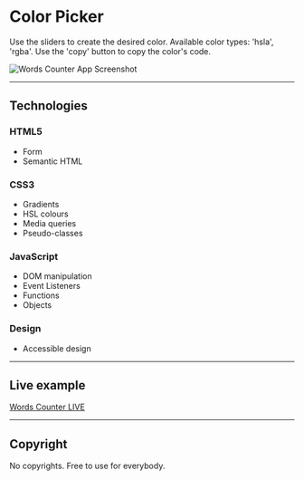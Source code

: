 # Color Picker

Use the sliders to create the desired color. Available color types: 'hsla', 'rgba'. Use the 'copy' button to copy the color's code.

![Words Counter App Screenshot](https://small-projects.s3.eu-west-2.amazonaws.com/color_picker_hsla_rgba/capture.jpg)

---

## Technologies

### HTML5

* Form
* Semantic HTML

### CSS3

* Gradients
* HSL colours
* Media queries
* Pseudo-classes

### JavaScript

* DOM manipulation
* Event Listeners
* Functions
* Objects

### Design

* Accessible design

---

## Live example

[Words Counter LIVE](https://small-projects.s3.eu-west-2.amazonaws.com/color_picker_hsla_rgba/index.html)

---

## Copyright

No copyrights. Free to use for everybody.
